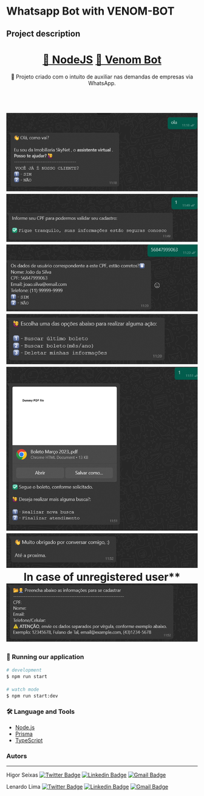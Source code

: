 # Whatsapp Bot with VENOM-BOT

## Project description

<p align="center"></p>
<h1 align="center">
    <a href="https://nodejs.org/en/">🔗 NodeJS</a>
    <a href="https://www.npmjs.com/package/venom-bot">🧠 Venom Bot</a>
</h1>
<p align="center">🚀 Projeto criado com o intuito de auxiliar nas demandas de empresas via WhatsApp.</p>
<br>
<h1 align="center">
  
  <img alt="Welcome" title="Welcome" src="./assets/welcome.png" />
 
  <img alt="Menu" title="Menu" src="./assets\Informe_CPF.png" />
  
  <img alt="Order" title="Order" src="./assets/Confirmacao_de _cpf.png" />
 
  <img alt="Order" title="Order" src="./assets/user_choises.png" />

  <img alt="Address" title="Address" src="./assets/SendBoleto.png" />

  <img alt="Bill" title="Bill" src="./assets/final.png" />
  In case of unregistered user**
  <img alt="Assistant" title="Assistant" src="./assets/cadastro.png" />
</h1>

### 🎲 Running our application

```bash
# development
$ npm run start

# watch mode
$ npm run start:dev
```

### 🛠 Language and Tools

- [Node.js](https://nodejs.org/en/)
- [Prisma](https://www.prisma.io/docs)
- [TypeScript](https://www.typescriptlang.org/docs/)

### Autors

---

Higor Seixas
[![Twitter Badge](https://img.shields.io/badge/-@juniorwmr-1ca0f1?style=flat-square&labelColor=1ca0f1&logo=twitter&logoColor=white&link=https://twitter.com/juniorwmr)](https://twitter.com/HigorSeixas2) [![Linkedin Badge](https://img.shields.io/badge/-Washington-blue?style=flat-square&logo=Linkedin&logoColor=white&link=https://www.linkedin.com/in/juniorwmr/)](https://www.linkedin.com/in/higor-celm-seixas-27rj/)
[![Gmail Badge](https://img.shields.io/badge/-juniorwmr@gmail.com-c14438?style=flat-square&logo=Gmail&logoColor=white&link=mailto:juniorripardo@gmail.com)](higor.c.seixas@gmail.com)

Lenardo Lima
[![Twitter Badge](https://img.shields.io/badge/-@juniorwmr-1ca0f1?style=flat-square&labelColor=1ca0f1&logo=twitter&logoColor=white&link=https://twitter.com/juniorwmr)](https://twitter.com/arochaleeo) [![Linkedin Badge](https://img.shields.io/badge/-Washington-blue?style=flat-square&logo=Linkedin&logoColor=white&link=https://www.linkedin.com/in/juniorwmr/)](https://www.linkedin.com/in/leonardo-vin%C3%ADcius-r-7ba1a6118/)
[![Gmail Badge](https://img.shields.io/badge/-juniorwmr@gmail.com-c14438?style=flat-square&logo=Gmail&logoColor=white&link=mailto:juniorripardo@gmail.com)](leonardorocha.limaa@gmail.com)